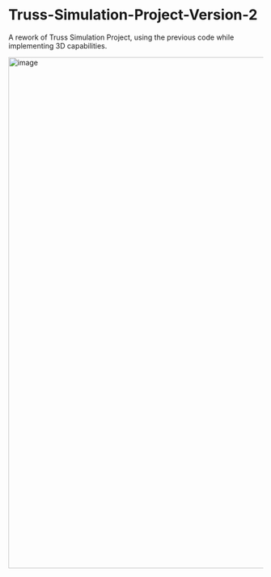 # Truss-Simulation-Project-Version-2
A rework of Truss Simulation Project, using the previous code while implementing 3D capabilities.

<img width="1012" alt="image" src="https://github.com/AMC-V/Truss-Simulation-Project-Version-2/assets/98991057/79973d58-3249-4627-b6d5-5fad03cb4c84">
